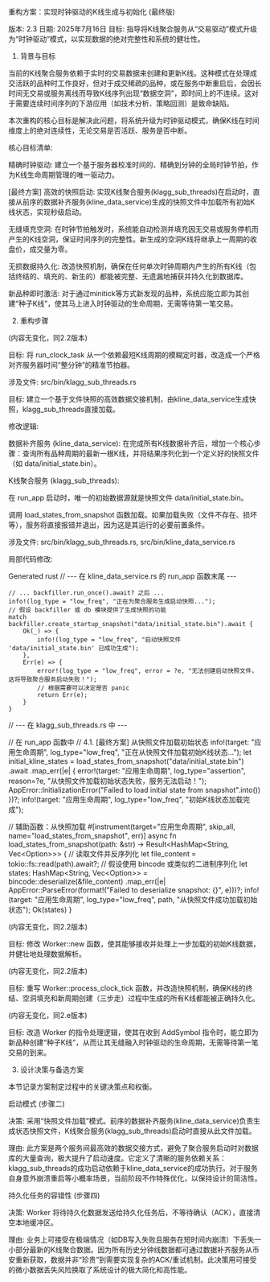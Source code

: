 

重构方案：实现时钟驱动的K线生成与初始化 (最终版)

版本: 2.3
日期: 2025年7月16日
目标: 指导将K线聚合服务从“交易驱动”模式升级为“时钟驱动”模式，以实现数据的绝对完整性和系统的健壮性。

1. 背景与目标

当前的K线聚合服务依赖于实时的交易数据来创建和更新K线。这种模式在处理成交活跃的品种时工作良好，但对于成交稀疏的品种，或在服务中断重启后，会因长时间无交易或服务离线而导致K线序列出现“数据空洞”，即时间上的不连续。这对于需要连续时间序列的下游应用（如技术分析、策略回测）是致命缺陷。

本次重构的核心目标是解决此问题，将系统升级为时钟驱动模式，确保K线在时间维度上的绝对连续性，无论交易是否活跃、服务是否中断。

核心目标清单:

精确时钟驱动: 建立一个基于服务器校准时间的、精确到分钟的全局时钟节拍，作为K线生命周期管理的唯一驱动力。

[最终方案] 高效的快照启动: 实现K线聚合服务(klagg_sub_threads)在启动时，直接从前序的数据补齐服务(kline_data_service)生成的快照文件中加载所有初始K线状态，实现秒级启动。

无缝填充空洞: 在时钟节拍触发时，系统能自动检测并填充因无交易或服务停机而产生的K线空洞，保证时间序列的完整性。新生成的空洞K线将继承上一周期的收盘价，成交量为零。

无损数据持久化: 改造快照机制，确保在任何单次时钟周期内产生的所有K线（包括终结的、填充的、新生的）都能被完整、无遗漏地捕获并持久化到数据库。

新品种即时激活: 对于通过minitick等方式新发现的品种，系统应能立即为其创建“种子K线”，使其马上进入时钟驱动的生命周期，无需等待第一笔交易。

2. 重构步骤

(内容无变化，同2.2版本)

目标: 将 run_clock_task 从一个依赖最短K线周期的模糊定时器，改造成一个严格对齐服务器时间“整分钟”的精准节拍器。

涉及文件: src/bin/klagg_sub_threads.rs

目标: 建立一个基于文件快照的高效数据交接机制，由kline_data_service生成快照，klagg_sub_threads直接加载。

修改逻辑:

数据补齐服务 (kline_data_service): 在完成所有K线数据补齐后，增加一个核心步骤：查询所有品种周期的最新一根K线，并将结果序列化到一个定义好的快照文件（如 data/initial_state.bin）。

K线聚合服务 (klagg_sub_threads):

在 run_app 启动时，唯一的初始数据源就是快照文件 data/initial_state.bin。

调用 load_states_from_snapshot 函数加载。如果加载失败（文件不存在、损坏等），服务将直接报错并退出，因为这是其运行的必要前置条件。

涉及文件: src/bin/klagg_sub_threads.rs, src/bin/kline_data_service.rs

局部代码修改:

Generated rust
// --- 在 kline_data_service.rs 的 run_app 函数末尾 ---

    // ... backfiller.run_once().await? 之后 ...
    info!(log_type = "low_freq", "正在为聚合服务生成启动快照...");
    // 假设 backfiller 或 db 模块提供了生成快照的功能
    match backfiller.create_startup_snapshot("data/initial_state.bin").await {
        Ok(_) => {
            info!(log_type = "low_freq", "启动快照文件 'data/initial_state.bin' 已成功生成");
        },
        Err(e) => {
            error!(log_type = "low_freq", error = ?e, "无法创建启动快照文件，这将导致聚合服务启动失败！");
            // 根据需要可以决定是否 panic
            return Err(e);
        }
    }


// --- 在 klagg_sub_threads.rs 中 ---

// 在 run_app 函数中
// 4.1. [最终方案] 从快照文件加载初始状态
info!(target: "应用生命周期", log_type="low_freq", "正在从快照文件加载初始K线状态...");
let initial_kline_states = load_states_from_snapshot("data/initial_state.bin")
    .await
    .map_err(|e| {
        error!(target: "应用生命周期", log_type="assertion", reason=?e, "从快照文件加载初始状态失败，服务无法启动！");
        AppError::InitializationError("Failed to load initial state from snapshot".into())
    })?;
info!(target: "应用生命周期", log_type="low_freq", "初始K线状态加载完成");


// 辅助函数：从快照加载
#[instrument(target="应用生命周期", skip_all, name="load_states_from_snapshot", err)]
async fn load_states_from_snapshot(path: &str) -> Result<HashMap<String, Vec<Option<DbKline>>>> {
    // 读取文件并反序列化
    let file_content = tokio::fs::read(path).await?;
    // 假设使用 bincode 或类似的二进制序列化
    let states: HashMap<String, Vec<Option<DbKline>>> = bincode::deserialize(&file_content)
        .map_err(|e| AppError::ParseError(format!("Failed to deserialize snapshot: {}", e)))?;
    info!(target: "应用生命周期", log_type="low_freq", path, "从快照文件成功加载初始状态");
    Ok(states)
}


(内容无变化，同2.2版本)

目标: 修改 Worker::new 函数，使其能够接收并处理上一步加载的初始K线数据，并健壮地处理数据解析。

(内容无变化，同2.2版本)

目标: 重写 Worker::process_clock_tick 函数，并改造快照机制，确保K线的终结、空洞填充和新周期创建（三步走）过程中生成的所有K线都能被正确持久化。

(内容无变化，同2.e版本)

目标: 改造 Worker 的指令处理逻辑，使其在收到 AddSymbol 指令时，能立即为新品种创建“种子K线”，从而让其无缝融入时钟驱动的生命周期，无需等待第一笔交易的到来。

3. 设计决策与备选方案

本节记录方案制定过程中的关键决策点和权衡。

启动模式 (步骤二)

决策: 采用“快照文件加载”模式。前序的数据补齐服务(kline_data_service)负责生成状态快照文件，K线聚合服务(klagg_sub_threads)启动时直接从此文件加载。

理由: 此方案是两个服务间最高效的数据交接方式，避免了聚合服务启动时对数据库的大量查询，极大提升了启动速度。它定义了清晰的服务依赖关系：klagg_sub_threads的成功启动依赖于kline_data_service的成功执行。对于服务自身意外崩溃重启等小概率场景，当前阶段不作特殊优化，以保持设计的简洁性。

持久化任务的容错性 (步骤四)

决策: Worker 将待持久化数据发送给持久化任务后，不等待确认（ACK），直接清空本地缓冲区。

理由: 业务上可接受在极端情况（如DB写入失败且服务在短时间内崩溃）下丢失一小部分最新的K线聚合数据。因为所有历史分钟线数据都可通过数据补齐服务从币安重新获取，数据并非“珍贵”到需要实现复杂的ACK/重试机制。此决策用可接受的微小数据丢失风险换取了系统设计的极大简化和高性能。